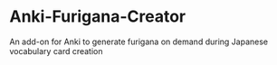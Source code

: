 # Anki-Furigana-Creator
An add-on for Anki to generate furigana on demand during Japanese vocabulary card creation
